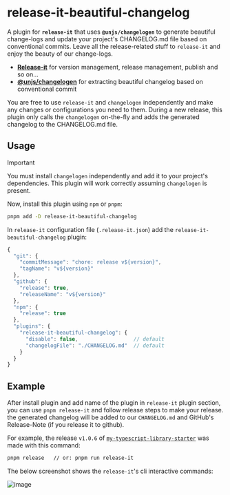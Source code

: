 # release-it-beautiful-changelog
A plugin for **`release-it`** that uses **`@unjs/changelogen`** to generate beautiful change-logs and update your project's CHANGELOG.md file based on conventional commits. Leave all the release-related stuff to `release-it` and enjoy the beauty of our change-logs.

 - **[Release-it](https://github.com/unjs/changelogen)** for version management, release management, publish and so on...
 - **[@unjs/changelogen](https://github.com/unjs/changelogen)** for extracting beautiful changelog based on conventional commit

You are free to use `release-it` and `changelogen` independently and make any changes or configurations you need to them. During a new release, this plugin only calls the `changelogen` on-the-fly  and adds the generated changelog to the CHANGELOG.md file.

## Usage
> [!IMPORTANT]
> You must install `changelogen` independently and add it to your project's dependencies. This plugin will work correctly assuming `changelogen` is present.

Now, install this plugin using `npm` or `pnpm`:

```bash
pnpm add -D release-it-beautiful-changelog
```

In `release-it` configuration file (`.release-it.json`) add the `release-it-beautiful-changelog` plugin:

```javascript
{
  "git": {
    "commitMessage": "chore: release v${version}",
    "tagName": "v${version}"
  },
  "github": {
    "release": true,
    "releaseName": "v${version}"
  },
  "npm": {
    "release": true
  },
  "plugins": {
    "release-it-beautiful-changelog": {
      "disable": false,                  // default
      "changelogFile": "./CHANGELOG.md"  // default
    }
  }
}

```

## Example

After install plugin and add name of the plugin in `release-it` plugin section, you can use `pnpm release-it` and follow release steps to make your release. the generated changelog will be added to our `CHANGELOG.md` and GitHub's Release-Note (if you release it to github).

For example, the release `v1.0.6` of [`my-typescript-library-starter`](https://github.com/mohammadGh/my-typescript-library-starter) was made with this command:

```bash
pnpm release   // or: pnpm run release-it
```
The below screenshot shows the `release-it`'s cli interactive commands:

![image](https://drive.google.com/uc?export=view&id=1OddYtEhPr0RrH5azc4-_W2ENY7vN4lCJ)
